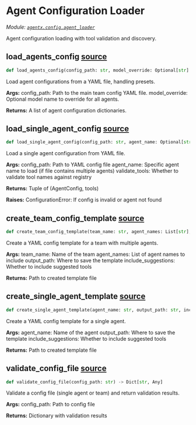 # Agent Configuration Loader

*Module: [`agentx.config.agent_loader`](https://github.com/dustland/agentx/blob/main/src/agentx/config/agent_loader.py)*

Agent configuration loading with tool validation and discovery.

## load_agents_config <a href="https://github.com/dustland/agentx/blob/main/src/agentx/config/agent_loader.py#L18" class="source-link" title="View source code">source</a>

```python
def load_agents_config(config_path: str, model_override: Optional[str] = None) -> List[AgentConfig]
```

Load agent configurations from a YAML file, handling presets.

**Args:**
    config_path: Path to the main team config YAML file.
    model_override: Optional model name to override for all agents.

**Returns:**
    A list of agent configuration dictionaries.

## load_single_agent_config <a href="https://github.com/dustland/agentx/blob/main/src/agentx/config/agent_loader.py#L102" class="source-link" title="View source code">source</a>

```python
def load_single_agent_config(config_path: str, agent_name: Optional[str] = None, validate_tools: bool = True) -> tuple[AgentConfig, List[str]]
```

Load a single agent configuration from YAML file.

**Args:**
    config_path: Path to YAML config file
    agent_name: Specific agent name to load (if file contains multiple agents)
    validate_tools: Whether to validate tool names against registry

**Returns:**
    Tuple of (AgentConfig, tools)

**Raises:**
    ConfigurationError: If config is invalid or agent not found

## create_team_config_template <a href="https://github.com/dustland/agentx/blob/main/src/agentx/config/agent_loader.py#L133" class="source-link" title="View source code">source</a>

```python
def create_team_config_template(team_name: str, agent_names: List[str], output_path: str, include_suggestions: bool = True) -> str
```

Create a YAML config template for a team with multiple agents.

**Args:**
    team_name: Name of the team
    agent_names: List of agent names to include
    output_path: Where to save the template
    include_suggestions: Whether to include suggested tools

**Returns:**
    Path to created template file

## create_single_agent_template <a href="https://github.com/dustland/agentx/blob/main/src/agentx/config/agent_loader.py#L210" class="source-link" title="View source code">source</a>

```python
def create_single_agent_template(agent_name: str, output_path: str, include_suggestions: bool = True) -> str
```

Create a YAML config template for a single agent.

**Args:**
    agent_name: Name of the agent
    output_path: Where to save the template
    include_suggestions: Whether to include suggested tools

**Returns:**
    Path to created template file

## validate_config_file <a href="https://github.com/dustland/agentx/blob/main/src/agentx/config/agent_loader.py#L272" class="source-link" title="View source code">source</a>

```python
def validate_config_file(config_path: str) -> Dict[str, Any]
```

Validate a config file (single agent or team) and return validation results.

**Args:**
    config_path: Path to config file

**Returns:**
    Dictionary with validation results
